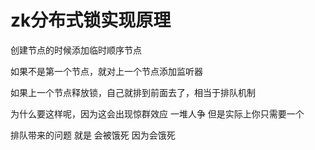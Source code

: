 # zk分布式锁实现原理

创建节点的时候添加临时顺序节点



如果不是第一个节点，就对上一个节点添加监听器



如果上一个节点释放锁，自己就排到前面去了，相当于排队机制



为什么要这样呢，因为这会出现惊群效应 一堆人争 但是实际上你只需要一个



排队带来的问题 就是 会被饿死  因为会饿死
